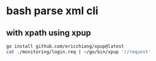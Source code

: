 # bash parse xml cli

## with xpath using xpup
```bash
go install github.com/ericchiang/xpup@latest
cat ./monitoring/login.req | ~/go/bin/xpup '//request'
```
